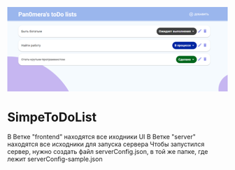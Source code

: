 ![Пример](https://github.com/ARTESS-PLAY/SimpeToDoList/blob/main/sample.png)
# SimpeToDoList
В Ветке "frontend" находятся все иходники UI
В Ветке "server" находятся все исходники для запуска сервера
Чтобы запустился сервер, нужно создать файл serverConfig.json, в той же папке, где лежит serverConfig-sample.json
